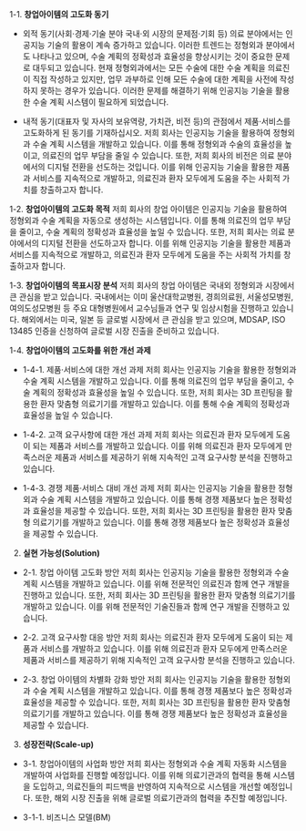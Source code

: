 1-1. **창업아이템의 고도화 동기**
- 외적 동기(사회·경제·기술 분야 국내·외 시장의 문제점·기회 등)
의료 분야에서는 인공지능 기술의 활용이 계속 증가하고 있습니다. 이러한 트렌드는 정형외과 분야에서도 나타나고 있으며, 수술 계획의 정확성과 효율성을 향상시키는 것이 중요한 문제로 대두되고 있습니다. 현재 정형외과에서는 모든 수술에 대한 수술 계획을 의료진이 직접 작성하고 있지만, 업무 과부하로 인해 모든 수술에 대한 계획을 사전에 작성하지 못하는 경우가 있습니다. 이러한 문제를 해결하기 위해 인공지능 기술을 활용한 수술 계획 시스템이 필요하게 되었습니다.

- 내적 동기(대표자 및 자사의 보유역량, 가치관, 비전 등)의 관점에서 제품·서비스를 고도화하게 된 동기를 기재하십시오.
저희 회사는 인공지능 기술을 활용하여 정형외과 수술 계획 시스템을 개발하고 있습니다. 이를 통해 정형외과 수술의 효율성을 높이고, 의료진의 업무 부담을 줄일 수 있습니다. 또한, 저희 회사의 비전은 의료 분야에서의 디지털 전환을 선도하는 것입니다. 이를 위해 인공지능 기술을 활용한 제품과 서비스를 지속적으로 개발하고, 의료진과 환자 모두에게 도움을 주는 사회적 가치를 창출하고자 합니다.

1-2. **창업아이템의 고도화 목적**
저희 회사의 창업 아이템은 인공지능 기술을 활용하여 정형외과 수술 계획을 자동으로 생성하는 시스템입니다. 이를 통해 의료진의 업무 부담을 줄이고, 수술 계획의 정확성과 효율성을 높일 수 있습니다. 또한, 저희 회사는 의료 분야에서의 디지털 전환을 선도하고자 합니다. 이를 위해 인공지능 기술을 활용한 제품과 서비스를 지속적으로 개발하고, 의료진과 환자 모두에게 도움을 주는 사회적 가치를 창출하고자 합니다.

1-3. **창업아이템의 목표시장 분석**
저희 회사의 창업 아이템은 국내외 정형외과 시장에서 큰 관심을 받고 있습니다. 국내에서는 이미 울산대학교병원, 경희의료원, 서울성모병원, 여의도성모병원 등 주요 대형병원에서 교수님들과 연구 및 임상시험을 진행하고 있습니다. 해외에서는 미국, 일본 등 글로벌 시장에서 큰 관심을 받고 있으며, MDSAP, ISO 13485 인증을 신청하여 글로벌 시장 진출을 준비하고 있습니다.

1-4. **창업아이템의 고도화를 위한 개선 과제**
- 1-4-1. 제품·서비스에 대한 개선 과제
저희 회사는 인공지능 기술을 활용한 정형외과 수술 계획 시스템을 개발하고 있습니다. 이를 통해 의료진의 업무 부담을 줄이고, 수술 계획의 정확성과 효율성을 높일 수 있습니다. 또한, 저희 회사는 3D 프린팅을 활용한 환자 맞춤형 의료기기를 개발하고 있습니다. 이를 통해 수술 계획의 정확성과 효율성을 높일 수 있습니다.

- 1-4-2. 고객 요구사항에 대한 개선 과제
저희 회사는 의료진과 환자 모두에게 도움이 되는 제품과 서비스를 개발하고 있습니다. 이를 위해 의료진과 환자 모두에게 만족스러운 제품과 서비스를 제공하기 위해 지속적인 고객 요구사항 분석을 진행하고 있습니다.

- 1-4-3. 경쟁 제품·서비스 대비 개선 과제
저희 회사는 인공지능 기술을 활용한 정형외과 수술 계획 시스템을 개발하고 있습니다. 이를 통해 경쟁 제품보다 높은 정확성과 효율성을 제공할 수 있습니다. 또한, 저희 회사는 3D 프린팅을 활용한 환자 맞춤형 의료기기를 개발하고 있습니다. 이를 통해 경쟁 제품보다 높은 정확성과 효율성을 제공할 수 있습니다.

2. **실현 가능성(Solution)**
- 2-1. 창업 아이템 고도화 방안
저희 회사는 인공지능 기술을 활용한 정형외과 수술 계획 시스템을 개발하고 있습니다. 이를 위해 전문적인 의료진과 함께 연구 개발을 진행하고 있습니다. 또한, 저희 회사는 3D 프린팅을 활용한 환자 맞춤형 의료기기를 개발하고 있습니다. 이를 위해 전문적인 기술진들과 함께 연구 개발을 진행하고 있습니다.

- 2-2. 고객 요구사항 대응 방안
저희 회사는 의료진과 환자 모두에게 도움이 되는 제품과 서비스를 개발하고 있습니다. 이를 위해 의료진과 환자 모두에게 만족스러운 제품과 서비스를 제공하기 위해 지속적인 고객 요구사항 분석을 진행하고 있습니다.

- 2-3. 창업 아이템의 차별화 강화 방안
저희 회사는 인공지능 기술을 활용한 정형외과 수술 계획 시스템을 개발하고 있습니다. 이를 통해 경쟁 제품보다 높은 정확성과 효율성을 제공할 수 있습니다. 또한, 저희 회사는 3D 프린팅을 활용한 환자 맞춤형 의료기기를 개발하고 있습니다. 이를 통해 경쟁 제품보다 높은 정확성과 효율성을 제공할 수 있습니다.

3. **성장전략(Scale-up)**
- 3-1. 창업아이템의 사업화 방안
저희 회사는 정형외과 수술 계획 자동화 시스템을 개발하여 사업화를 진행할 예정입니다. 이를 위해 의료기관과의 협력을 통해 시스템을 도입하고, 의료진들의 피드백을 반영하여 지속적으로 시스템을 개선할 예정입니다. 또한, 해외 시장 진출을 위해 글로벌 의료기관과의 협력을 추진할 예정입니다.

- 3-1-1. 비즈니스 모델(BM)